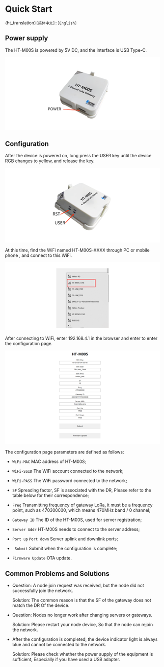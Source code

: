 # Quick Start

{ht_translation}`[简体中文]:[English]`

## Power supply

 The HT-M00S is powered by 5V DC, and the interface is USB Type-C.

![](img/quick_start/01.png) 


## Configuration
 After the device is powered on, long press the USER key until the device RGB changes to yellow, and release the key.

 ![](img/quick_start/02.png) 

 At this time, find the WiFi named HT-M00S-XXXX through PC or mobile phone , and connect to this WiFi.

 ![](img/quick_start/03.png) 

 After connecting to WiFi, enter 192.168.4.1 in the browser and enter to enter the configuration page.

 ![](img/quick_start/04.png)

 The configuration page parameters are defined as follows:

  - `WiFi-MAC` MAC address of HT-M00S;
  - `WiFi-SSID` The WiFi account connected to the network;
  - `WiFi-PASS` The WiFi password connected to the network;
  - `SF` Spreading factor, SF is associated with the DR, Please refer to the table below for their correspondence;

  - `Freq` Transmitting frequency of gateway LoRa, it must be a frequency point, such as 470300000, which means 470MHz band / 0 channel;
  - `Gateway ID` The ID of the HT-M00S, used for server registration;
  - `Server Addr` HT-M00S needs to connect to the server address;
  - `Port up` `Port down` Server uplink and downlink ports;
  - ` Submit` Submit when the configuration is complete;
  - `Firmware Update` OTA update.

## Common Problems and Solutions

 - Question: A node join request was received, but the node did not successfully join the network.

   Solution: The common reason is that the SF of the gateway does not match the DR Of the device.

 - Question: Nodes no longer work after changing servers or gateways.

   Solution: Please restart your node device, So that the node can rejoin the network.

 - After the configuration is completed, the device indicator light is always blue and cannot be connected to the network.

   Solution: Please check whether the power supply of the equipment is sufficient, Especially if you have used a USB adapter.
